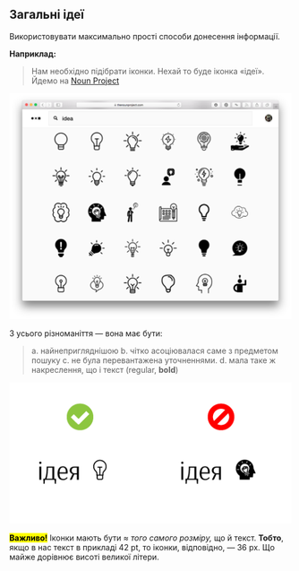 ## Загальні ідеї
Використовувати максимально прості способи донесення інформації.

**Наприклад:**
> Нам необхідно підібрати іконки. Нехай то буде іконка «ідеї».
> Йдемо на [Noun Project](https://thenounproject.com)

![Lamp](img/idea.png)

З усього різноманіття — вона має бути:
> a. найнепригляднішою
> b. чітко асоціювалася саме з предметом пошуку
> c. не була перевантажена уточненнями.
> d. мала таке ж накреслення, що і текст (regular, **bold**)

![True & False](img/True&False.png)


<mark>**Важливо!**</mark> Іконки мають бути _≈ того самого розміру,_ що й текст. **Тобто**, якщо в нас текст в прикладі 42 pt, то іконки, відповідно, — 36 px. Що майже дорівнює висоті великої літери.